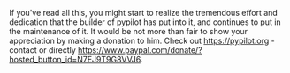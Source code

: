 If you've read all this, you might start to realize the tremendous effort and dedication that the builder of pypilot has put into it, and continues to put in the maintenance of it. It would be not more than fair to show your appreciation by making a donation to him. Check out https://pypilot.org - contact or directly https://www.paypal.com/donate/?hosted_button_id=N7EJ9T9G8VVJ6.